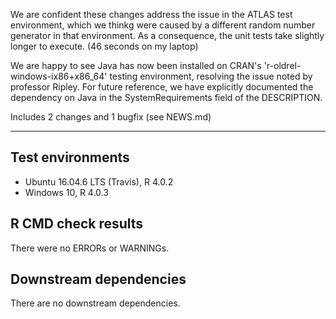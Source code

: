 We are confident these changes address the issue in the ATLAS test environment, which we thinkg were caused by a different random number generator in that environment. As a consequence, the unit tests take slightly longer to execute. (46 seconds on my laptop)

We are happy to see Java has now been installed on CRAN's 'r-oldrel-windows-ix86+x86_64' testing environment, resolving the issue noted by professor Ripley. For future reference, we have explicitly documented the dependency on Java in the SystemRequirements field of the DESCRIPTION. 

Includes 2 changes and 1 bugfix (see NEWS.md)

---

## Test environments
* Ubuntu 16.04.6 LTS (Travis), R 4.0.2
* Windows 10, R 4.0.3

## R CMD check results

There were no ERRORs or WARNINGs. 

## Downstream dependencies

There are no downstream dependencies.